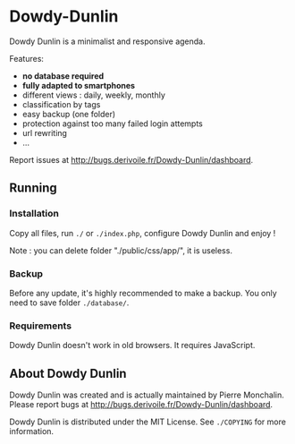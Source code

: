 Dowdy-Dunlin
============

Dowdy Dunlin is a minimalist and responsive agenda.

Features:

- **no database required**
- **fully adapted to smartphones**
- different views : daily, weekly, monthly
- classification by tags
- easy backup (one folder)
- protection against too many failed login attempts
- url rewriting
- …

Report issues at <http://bugs.derivoile.fr/Dowdy-Dunlin/dashboard>.

## Running

### Installation

Copy all files, run `./` or `./index.php`, configure Dowdy Dunlin and enjoy !

Note : you can delete folder "./public/css/app/", it is useless.

### Backup

Before any update, it's highly recommended to make a backup. You only need to
save folder `./database/`.

### Requirements

Dowdy Dunlin doesn't work in old browsers. It requires JavaScript.

## About Dowdy Dunlin

Dowdy Dunlin was created and is actually maintained by Pierre Monchalin. Please
report bugs at <http://bugs.derivoile.fr/Dowdy-Dunlin/dashboard>.

Dowdy Dunlin is distributed under the MIT License. See `./COPYING` for more
information.

